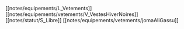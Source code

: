 [[notes/equipements/L_Vetements]] [[notes/equipements/vetements/V_VestesHiverNoires]] [[notes/statut/S_Libre]]
[[notes/equipements/vetements/jomaAliGassu]]